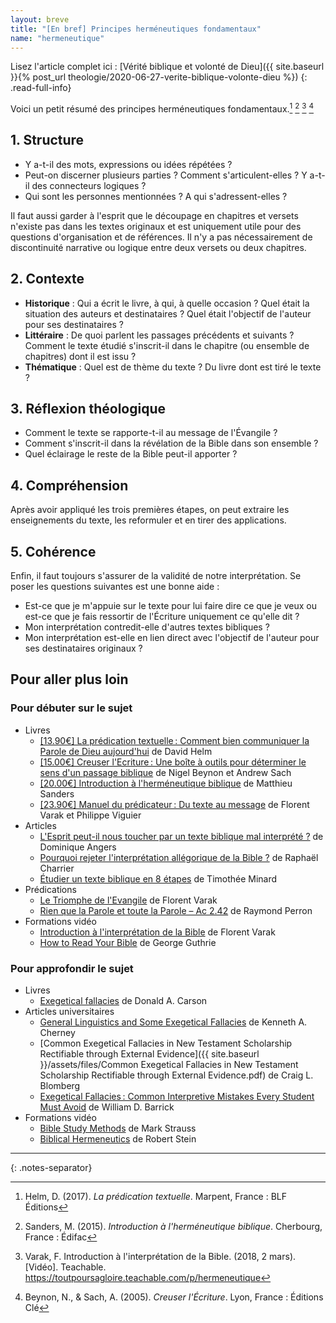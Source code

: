 ```yaml
---
layout: breve
title: "[En bref] Principes herméneutiques fondamentaux"
name: "hermeneutique"
---
```


Lisez l'article complet ici : [Vérité biblique et volonté de Dieu]({{ site.baseurl }}{% post_url theologie/2020-06-27-verite-biblique-volonte-dieu %})
{: .read-full-info}

Voici un petit résumé des principes herméneutiques fondamentaux.[^predication_textuelle] [^intro_hermeneutique] [^tpsg_hermeneutique] [^creuser_ecriture]

## 1. Structure

* Y a-t-il des mots, expressions ou idées répétées ?
* Peut-on discerner plusieurs parties ? Comment s'articulent-elles ? Y a-t-il des connecteurs logiques ?
* Qui sont les personnes mentionnées ? A qui s'adressent-elles ?

Il faut aussi garder à l'esprit que le découpage en chapitres et versets n'existe pas dans les textes originaux et est uniquement utile pour des questions d'organisation et de références. Il n'y a pas nécessairement de discontinuité narrative ou logique entre deux versets ou deux chapitres.

## 2. Contexte

* **Historique** : Qui a écrit le livre, à qui, à quelle occasion ? Quel était la situation des auteurs et destinataires ? Quel était l'objectif de l'auteur pour ses destinataires ?
* **Littéraire** : De quoi parlent les passages précédents et suivants ? Comment le texte étudié s'inscrit-il dans le chapitre (ou ensemble de chapitres) dont il est issu ?
* **Thématique** : Quel est de thème du texte ? Du livre dont est tiré le texte ?

## 3. Réflexion théologique

* Comment le texte se rapporte-t-il au message de l'Évangile ?
* Comment s'inscrit-il dans la révélation de la Bible dans son ensemble ?
* Quel éclairage le reste de la Bible peut-il apporter ?

## 4. Compréhension

Après avoir appliqué les trois premières étapes, on peut extraire les enseignements du texte, les reformuler et en tirer des applications.

## 5. Cohérence

Enfin, il faut toujours s'assurer de la validité de notre interprétation. Se poser les questions suivantes est une bonne aide :

* Est-ce que je m'appuie sur le texte pour lui faire dire ce que je veux ou est-ce que je fais ressortir de l'Écriture uniquement ce qu'elle dit ?
* Mon interprétation contredit-elle d'autres textes bibliques ?
* Mon interprétation est-elle en lien direct avec l'objectif de l'auteur pour ses destinataires originaux ?

## Pour aller plus loin

### Pour débuter sur le sujet

* Livres
  * [[13.90€] La prédication textuelle : Comment bien communiquer la Parole de Dieu aujourd'hui](https://maisonbible.fr/fr/48632-predication-textuelle--la---comment-bien-communiquer-la-parole-de-dieu-aujourd-hui-coll--9marks-batir-des-eglises-en-bonne-sante-9782362494475.html) de David Helm
  * [[15.00€] Creuser l'Ecriture : Une boîte à outils pour déterminer le sens d'un passage biblique](https://maisonbible.fr/fr/39433-creuser-l-ecriture--une-bo-te-a-outils-pour-determiner-le-sens-d-un-passage-biblique-9782358430456.html) de Nigel Beynon et Andrew Sach
  * [[20.00€] Introduction à l'herméneutique biblique](https://maisonbible.fr/fr/28127-introduction-a-l-hermeneutique-biblique-9782904407697.html) de Matthieu Sanders
  * [[23.90€] Manuel du prédicateur : Du texte au message](https://maisonbible.fr/fr/53949-manuel-du-predicateur--du-texte-au-message-9782358431231.html) de Florent Varak et Philippe Viguier
* Articles
  * [L'Esprit peut-il nous toucher par un texte biblique mal interprété ?](https://dominiqueangers.toutpoursagloire.com/lesprit-texte-biblique-mal-interprete/) de Dominique Angers
  * [Pourquoi rejeter l'interprétation allégorique de la Bible ?](https://raphaelcharrier.toutpoursagloire.com/pourquoi-rejeter-linterpretation-allegorique-de-la-bible/) de Raphaël Charrier
  * [Étudier un texte biblique en 8 étapes](http://timotheeminard.com/etudier-un-texte-biblique-en-8-etapes-introduction/) de Timothée Minard
* Prédications
  * [Le Triomphe de l'Evangile](https://www.youtube.com/watch?v=6PIILsXl6I0) de Florent Varak
  * [Rien que la Parole et toute la Parole – Ac 2.42](https://www.youtube.com/watch?v=rPavn1VZdhg) de Raymond Perron
* Formations vidéo
  * [Introduction à l'interprétation de la Bible](https://toutpoursagloire.teachable.com/p/hermeneutique) de Florent Varak
  * [How to Read Your Bible](https://www.biblicaltraining.org/read-bible/george-guthrie) de George Guthrie

### Pour approfondir le sujet

* Livres
  * [Exegetical fallacies](<http://media.sabda.org/alkitab-2/PDF Books/00072 Carson Exegetical Fallacies.pdf>) de Donald A. Carson
* Articles universitaires
  * [General Linguistics and Some Exegetical Fallacies](https://essays.wls.wels.net/bitstream/handle/123456789/1034/CherneyExegeticalFallacies.pdf) de Kenneth A. Cherney
  * [Common Exegetical Fallacies in New Testament Scholarship Rectifiable through External Evidence]({{ site.baseurl }}/assets/files/Common Exegetical Fallacies in New Testament Scholarship Rectifiable through External Evidence.pdf) de Craig L. Blomberg
  * [Exegetical Fallacies : Common Interpretive Mistakes Every Student Must Avoid](https://www.tms.edu/m/tmsj19a.pdf) de William D. Barrick
* Formations vidéo
  * [Bible Study Methods](https://www.biblicaltraining.org/bible-study-methods/mark-strauss) de Mark Strauss
  * [Biblical Hermeneutics](https://www.biblicaltraining.org/biblical-hermeneutics/robert-stein) de Robert Stein

***
{: .notes-separator}

[^predication_textuelle]: Helm, D. (2017). *La prédication textuelle*. Marpent, France : BLF Éditions

[^intro_hermeneutique]: Sanders, M. (2015). *Introduction à l'herméneutique biblique*. Cherbourg, France : Édifac

[^tpsg_hermeneutique]: Varak, F. Introduction à l'interprétation de la Bible. (2018, 2 mars). [Vidéo]. Teachable. <https://toutpoursagloire.teachable.com/p/hermeneutique>

[^creuser_ecriture]: Beynon, N., & Sach, A. (2005). *Creuser l'Écriture*. Lyon, France : Éditions Clé
